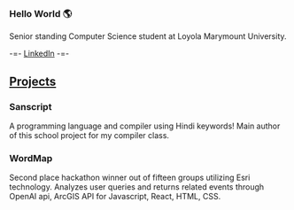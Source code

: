 ### Hello World 🌎

Senior standing Computer Science student at Loyola Marymount University.

-=- [LinkedIn](https://www.linkedin.com/in/gaurav-basu-2b9a26215/) -=- 

<h2><u>Projects</u></h2>

<h3> Sanscript </h3> 
A programming language and compiler using Hindi keywords! Main author of this school project for my compiler class. 

<h3> WordMap </h3>
Second place hackathon winner out of fifteen groups utilizing Esri technology. Analyzes user queries and returns related events through OpenAI api, ArcGIS API for Javascript, React, HTML, CSS.
<!--
**gauravbasu03/gauravbasu03** is a ✨ _special_ ✨ repository because its `README.md` (this file) appears on your GitHub profile.

Here are some ideas to get you started:

- 🔭 I’m currently working on ...
- 🌱 I’m currently learning ...
- 👯 I’m looking to collaborate on ...
- 🤔 I’m looking for help with ...
- 💬 Ask me about ...
- 📫 How to reach me: ...
- 😄 Pronouns: ...
- ⚡ Fun fact: ...
-->

